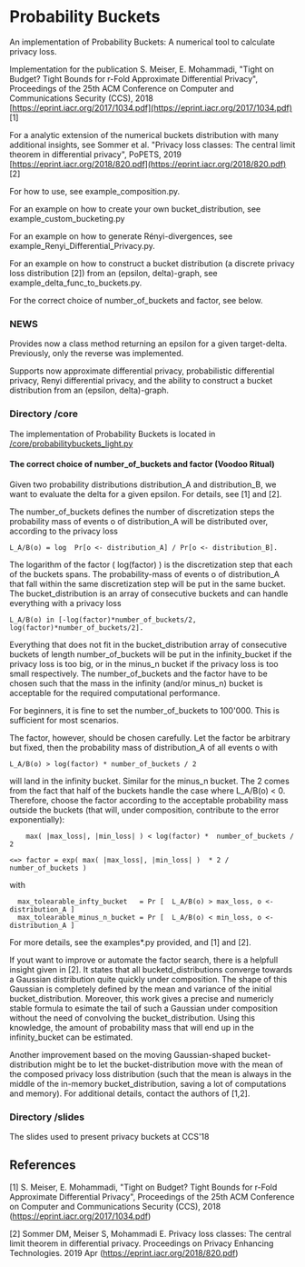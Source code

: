 # Probability Buckets

An implementation of Probability Buckets: A numerical tool to calculate privacy loss.

Implementation for the publication S. Meiser, E. Mohammadi, "Tight on Budget? Tight Bounds for r-Fold Approximate Differential Privacy", Proceedings of the 25th ACM Conference on Computer and Communications Security (CCS), 2018 [https://eprint.iacr.org/2017/1034.pdf](https://eprint.iacr.org/2017/1034.pdf) [1]

For a analytic extension of the numerical buckets distribution with many additional insights, see Sommer et al. "Privacy loss classes: The central limit theorem in differential privacy", PoPETS, 2019  [https://eprint.iacr.org/2018/820.pdf](https://eprint.iacr.org/2018/820.pdf) [2]

For how to use, see example_composition.py. 

For an example on how to create your own bucket_distribution, see example_custom_bucketing.py

For an example on how to generate Rényi-divergences, see example_Renyi_Differential_Privacy.py.

For an example on how to construct a bucket distribution (a discrete privacy loss distribution [2]) from an (epsilon, delta)-graph, see example_delta_func_to_buckets.py. 

For the correct choice of number_of_buckets and factor, see below.

### NEWS

Provides now a class method returning an epsilon for a given target-delta. Previously, only the reverse was implemented. 

Supports now approximate differential privacy, probabilistic differential privacy, Renyi differential privacy, and the ability to construct a bucket distribution from an (epsilon, delta)-graph.

### Directory /core 

The implementation of Probability Buckets is located in [/core/probabilitybuckets_light.py](./core/probabilitybuckets_light.py)

#### The correct choice of number_of_buckets and factor (Voodoo Ritual)
Given two probability distributions distribution_A and distribution_B, we want to evaluate the delta for a given epsilon. For details, see [1] and [2].

The number_of_buckets defines the number of discretization steps the probability mass of events o of distribution_A will be distributed over, according to the privacy loss 

    L_A/B(o) = log  Pr[o <- distribution_A] / Pr[o <- distribution_B]. 

The logarithm of the factor ( log(factor) ) is the discretization step that each of the buckets spans. The probability-mass of events o of distribution_A that fall within the same discretization step will be put in the same bucket. The bucket_distribution is an array of consecutive buckets and can handle everything with a privacy loss 

    L_A/B(o) in [-log(factor)*number_of_buckets/2, log(factor)*number_of_buckets/2]. 

Everything that does not fit in the bucket_distribution array of consecutive buckets of length number_of_buckets will be put in the infinity_bucket if the privacy loss is too big, or in the minus_n bucket if the privacy loss is too small respectively. The number_of_buckets and the factor have to be chosen such that the mass in the infinity (and/or minus_n) bucket is acceptable for the required computational performance. 

For beginners, it is fine to set the number_of_buckets to 100'000. This is sufficient for most scenarios. 

The factor, however, should be chosen carefully. Let the factor be arbitrary but fixed, then the probability mass of distribution_A of all events o with 

	L_A/B(o) > log(factor) * number_of_buckets / 2 

will land in the infinity bucket. Similar for the minus_n bucket. The 2 comes from the fact that half of the buckets handle the case where L_A/B(o) < 0. Therefore, choose the factor according to the acceptable probability mass outside the buckets (that will, under composition, contribute to the error exponentially):
	
        max( |max_loss|, |min_loss| ) < log(factor) *  number_of_buckets / 2

    <=> factor = exp( max( |max_loss|, |min_loss| )  * 2 /  number_of_buckets )
 	
 with  
      
      max_tolearable_infty_bucket   = Pr [  L_A/B(o) > max_loss, o <- distribution_A ] 
      max_tolearable_minus_n_bucket = Pr [  L_A/B(o) < min_loss, o <- distribution_A ] 

For more details, see the examples\*.py provided, and [1] and [2]. 

If yout want to improve or automate the factor search, there is a helpfull insight given in [2]. It states that all bucketd_distributions converge towards a Gaussian distribution quite quickly under composition. The shape of this Gaussian is completely defined by the mean and variance of the initial bucket_distribution. Moreover, this work gives a precise and numericly stable formula to esimate the tail of such a Gaussian under composition without the need of convolving the bucket_distribution. Using this knowledge, the amount of probability mass that will end up in the infinity_bucket can be estimated. 

Another improvement based on the moving Gaussian-shaped bucket-distribution might be to let the bucket-distribution move with the mean of the composed privacy loss distribution (such that the mean is always in the middle of the in-memory bucket_distribution, saving a lot of computations and memory). For additional details, contact the authors of [1,2]. 

### Directory /slides
The slides used to present privacy buckets at CCS'18

## References

[1] S. Meiser, E. Mohammadi, "Tight on Budget? Tight Bounds for r-Fold Approximate Differential Privacy", Proceedings of the 25th ACM Conference on Computer and Communications Security (CCS), 2018 (https://eprint.iacr.org/2017/1034.pdf)

[2] Sommer DM, Meiser S, Mohammadi E. Privacy loss classes: The central limit theorem in differential privacy. Proceedings on Privacy Enhancing Technologies. 2019 Apr (https://eprint.iacr.org/2018/820.pdf)


